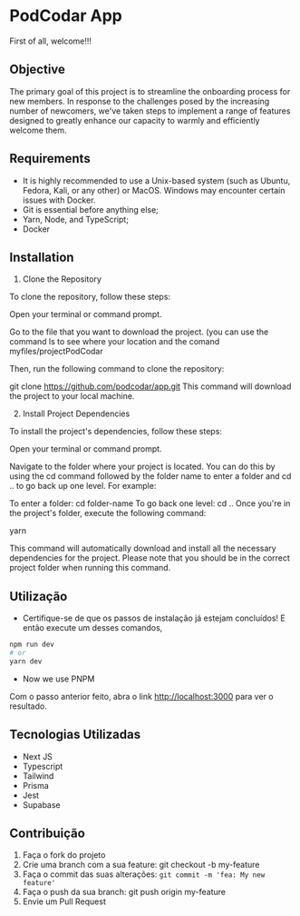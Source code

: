 # PodCodar App

First of all, welcome!!!

## Objective

The primary goal of this project is to streamline the onboarding process for new members. In response to the challenges posed by the increasing number of newcomers, we've taken steps to implement a range of features designed to greatly enhance our capacity to warmly and efficiently welcome them.

## Requirements

- It is highly recommended to use a Unix-based system (such as Ubuntu, Fedora, Kali, or any other) or MacOS. Windows may encounter certain issues with Docker.
- Git is essential before anything else;
- Yarn, Node, and TypeScript;
- Docker

## Installation

1. Clone the Repository

To clone the repository, follow these steps:

Open your terminal or command prompt.

Go to the file that you want to download the project. (you can use the command ls to see where your location and the comand myfiles/projectPodCodar

Then, run the following command to clone the repository:

git clone https://github.com/podcodar/app.git
This command will download the project to your local machine.


2. Install Project Dependencies

To install the project's dependencies, follow these steps:

Open your terminal or command prompt.

Navigate to the folder where your project is located. You can do this by using the cd command followed by the folder name to enter a folder and cd .. to go back up one level. For example:

To enter a folder: cd folder-name
To go back one level: cd ..
Once you're in the project's folder, execute the following command:

yarn

This command will automatically download and install all the necessary dependencies for the project. Please note that you should be in the correct project folder when running this command.


## Utilização

- Certifique-se de que os passos de instalação já estejam concluídos! E então execute um desses comandos,

```bash
npm run dev
# or
yarn dev
```

- Now we use PNPM

Com o passo anterior feito, abra o link [http://localhost:3000](http://localhost:3000) para ver o resultado.

## Tecnologias Utilizadas

- Next JS
- Typescript
- Tailwind
- Prisma
- Jest
- Supabase

## Contribuição

1. Faça o fork do projeto
2. Crie uma branch com a sua feature: git checkout -b my-feature
3. Faça o commit das suas alterações: `git commit -m 'fea: My new feature'`
4. Faça o push da sua branch: git push origin my-feature
5. Envie um Pull Request
